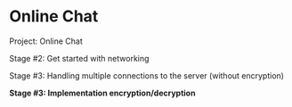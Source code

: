 # Online Chat

Project: Online Chat

Stage #2: Get started with networking

Stage #3: Handling multiple connections to the server (without encryption)

<b>Stage #3: Implementation encryption/decryption</b>
